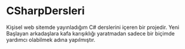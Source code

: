 # CSharpDersleri
Kişisel web sitemde yayınladığım C# derslerini içeren bir projedir. Yeni Başlayan arkadaşlara kafa karışıklığı yaratmadan sadece bir biçimde yardımcı olabilmek adına yapılmıştır.
